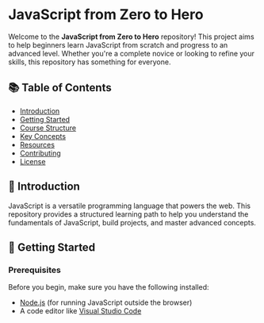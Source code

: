 # JavaScript from Zero to Hero

Welcome to the **JavaScript from Zero to Hero** repository! This project aims to help beginners learn JavaScript from scratch and progress to an advanced level. Whether you're a complete novice or looking to refine your skills, this repository has something for everyone.

## 📚 Table of Contents

- [Introduction](#introduction)
- [Getting Started](#getting-started)
- [Course Structure](#course-structure)
- [Key Concepts](#key-concepts)
- [Resources](#resources)
- [Contributing](#contributing)
- [License](#license)

## 📖 Introduction

JavaScript is a versatile programming language that powers the web. This repository provides a structured learning path to help you understand the fundamentals of JavaScript, build projects, and master advanced concepts.

## 🚀 Getting Started

### Prerequisites

Before you begin, make sure you have the following installed:

- [Node.js](https://nodejs.org/) (for running JavaScript outside the browser)
- A code editor like [Visual Studio Code](https://code.visualstudio.com/)

